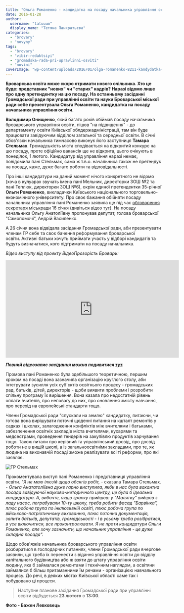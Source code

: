 ```yaml
---
title: "Ольга Романенко - кандидатка на посаду начальника управління освіти - ВІДЕО"
date: 2016-01-28
author: 
  username: "tatuuum"
  display_name: "Тетяна Панкратьєва"
categories: 
  - "brovary"
  - "novyny"
tags: 
  - "brovary"
  - "vibir-redaktsiyi"
  - "gromadska-rada-pri-upravlinni-osviti"
  - "novini"
coverImage: "wp-content/uploads/2016/01/olga-romanenko-8211-kandydatka-n.jpg"
---
```


**Броварська освіта може скоро отримати нового очільника. Хто це буде: представник "нових" чи "старих" кадрів? Наразі відомо лише про одну претендентку на цю посаду. На останньому засіданні Громадської ради при управлінні освіти та науки Броварської міської ради себе презентувала Ольга Романенко, кандидатка на посаду начальника управління освіти.**

**Володимир Онищенко**, який багато років обіймав посаду начальника броварського управління освіти, пішов "на підвищення" - до департаменту освіти Київської облдержадміністрації, там він буде працювати завідуючим відділом загальної та середньої освіти. В січні обов'язки начальника тимчасово виконує його заступниця **Тамара Стельмах**. Громадськість міста сподівається на відкритий конкурс на цю посаду, проте офіційно вакансія ще не відкрита, цього очікують в понеділок, 1 лютого. Кандидатур від управління наразі немає, повідомила пані Стельмах, сама ж т.в.о. начальника також не претендує на посаду, каже, дуже багато роботи та відповідальності.

Про інші кандидатури на даний момент нічого конкретного не відомо (хоча в кулуарах звучать імена пані Мельник, директорки ЗОШ №2 та пані Теплюк, директорки ЗОШ №6), окрім єдиної претендентки 35-річної **Ольги Романенко**, викладачки Київського національного торговельно-економічного університету. Про своє бажання обійняти посаду начальника управління пані Романенко заявила ще під час [обговорення секретаря міськради](https://mpz.brovary.org/50490-2/) 16 січня (дивіться відео [тут](https://youtu.be/ZbEZa4kEm6Y)). На посаду начальника Ольгу Анатоліївну пропонував депутат, голова броварської "Самопомочі", Андрій Василенко.

А 26 січня вона відвідала засідання Громадської ради, аби презентувати членам ГР себе та своє бачення реформування броварської освіти. Активні батьки хочуть приймати участь у відборі кандидатів та будуть визначатися, кого підтримати на посаду начальника.

_Відео виступу від проекту ВідеоПрозорість Бровари:_

<iframe src="https://www.youtube.com/embed/cShFa2hC8_Q" width="560" height="315" frameborder="0" allowfullscreen="allowfullscreen"></iframe>

**_Повний відеозапис засідання можна подивитися [тут](https://youtu.be/wEikEZU9Sq8)._**

Промова пані Романенко була здебільшого теоретичною, першим кроком на посаді вона зазначила організацію круглого столу, аби інтегрувати зусилля усіх суб'єктів освітнього процесу - громадських рад, батьків, дітей, директорів - щоби виявити проблеми і розробити спільну програму їх вирішення. Вона казала про недостатній рівень оплати вчителів, про неповагу до них, про оновлення змісту навчання, про перехід на європейські стандарти тощо.

Члени Громадської ради "спускали на землю" кандидатку, питаючи, чи готова вона вирішувати поточні щоденні питання на кшталт ремонтів у садках і школах, залагодження конфліктів між вчителями і батьками, забезпечення освітніх закладів міста вчителями, кухарями та медсестрами, проведення тендерів на закупівлю продуктів харчування тощо. Також питали про керівний та управлінський досвід, про досвід роботи не в вищій школі, а із загальноосвітніми закладами, про те, як людина на виконавчій посаді зможе реалізувати всі ті реформи, про які заявляє.

![ГР Стельмах](https://mpz.brovary.org/wp-content/uploads/2016/01/GR-Stelmah.jpg)

Прокоментувала виступ пані Романенко і представниця управління освіти. _"Я не маю ілюзій щодо обсягів робіт,_ - сказала Тамара Стельмах. - _Ольга Анататоліївна дуже гарно виступила, якби в нас була вакантна посада завідуючої науково-методичного центру, це була б ідеальна кандидатура. А, вибачте, якщо зранку прийшов: у "Малятку" вийшов з ладу насос, пограбували 10-ту школу, треба робити фасад "Барвінка", плюс робоча група по інклюзивній освіті, плюс робоча група по військово-патріотичному вихованню, плюс поточна документація, запити батьків, депутатів, громадськості - і в усьому треба розібратися, в усе включитися, все проконтролювати. Я не проти кандидатури Ольги Романенко, але хочу зазначити, що начальник управління - це дуже складна посада"._

Щодо обов'язків начальника броварського управління освіти розбиратися в господарчих питаннях, члени Громадської ради вчергове заявили, що треба їх перенести з відання управління освіти до відділу капітального будівництва або ж взяти до штату управління освіти людину, яка б займалася ремонтами і технічним наглядом, а освітяни займалися б більш притаманними їм речами - організацією навчального процесу. До речі, в деяких містах Київської області саме так і побудовано ці процеси.

> Наступне планове засідання Громадської ради при управлінні освіти відбудеться **23 лютого** о **13:00**.

**Фото - Бажен Левковець**
